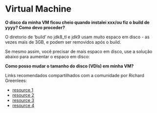# Virtual Machine

**O disco da minha VM ficou cheio quando instalei xxx/ou fiz o build de yyyy? Como devo proceder?**

O diretorio de ‘build’ no jdk8_tl e jdk9 usam muito espaco em disco - as vezes mais de 3GB, e podem ser removidos após o build.

Se mesmo assim, você precisar de mais espaco em disco, use a solução abaixo para aumentar o espaco em disco:

**Como posso mudar o tamanho do disco (VDIs) em minha VM?**

Links recomendados compartilhados com a comunidade por Richard Greenlees:
- [resource 1](http://bit.ly/1qgfZJ7)
- [resource 2](http://derekmolloy.ie/resize-a-virtualbox-disk/)
- [resource 3](http://www.howtogeek.com/124622/how-to-enlarge-a-virtual-machines-disk-in-virtualbox-or-vmware/)
- [resource 4](https://forums.virtualbox.org/viewtopic.php?t=10348)